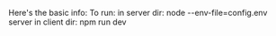 Here's the basic info: 
To run: in server dir: node --env-file=config.env server
in client dir: npm run dev
